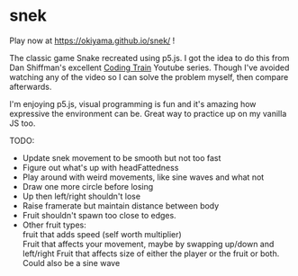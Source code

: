 # snek
Play now at https://okiyama.github.io/snek/ !

The classic game Snake recreated using p5.js. I got the idea to do this from Dan Shiffman's excellent [Coding Train](https://www.youtube.com/watch?v=AaGK-fj-BAM) Youtube series.
Though I've avoided watching any of the video so I can solve the problem myself, then compare afterwards.

I'm enjoying p5.js, visual programming is fun and it's amazing how expressive the environment can be. Great way to practice up on my vanilla JS too.

TODO:  
* Update snek movement to be smooth but not too fast  
* Figure out what's up with headFattedness
* Play around with weird movements, like sine waves and what not  
* Draw one more circle before losing  
* Up then left/right shouldn't lose  
* Raise framerate but maintain distance between body  
* Fruit shouldn't spawn too close to edges.  
* Other fruit types:  
	fruit that adds speed (self worth multiplier)   
	Fruit that affects your movement, maybe by swapping up/down and left/right
	Fruit that affects size of either the player or the fruit or both. Could also be a sine wave
